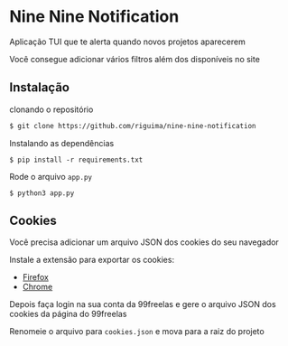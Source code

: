 # Nine Nine Notification

Aplicação TUI que te alerta quando novos projetos aparecerem

Você consegue adicionar vários filtros além dos disponíveis no site

## Instalação

clonando o repositório

``` bash
$ git clone https://github.com/riguima/nine-nine-notification
```

Instalando as dependências

```
$ pip install -r requirements.txt
```

Rode o arquivo `app.py`

```
$ python3 app.py
```

## Cookies

Você precisa adicionar um arquivo JSON dos cookies do seu navegador

Instale a extensão para exportar os cookies:

- [Firefox](https://addons.mozilla.org/en-US/firefox/addon/%E3%82%AF%E3%83%83%E3%82%AD%E3%83%BCjson%E3%83%95%E3%82%A1%E3%82%A4%E3%83%AB%E5%87%BA%E5%8A%9B-for-puppeteer/)
- [Chrome](https://chrome.google.com/webstore/detail/%E3%82%AF%E3%83%83%E3%82%AD%E3%83%BCjson%E3%83%95%E3%82%A1%E3%82%A4%E3%83%AB%E5%87%BA%E5%8A%9B-for-puppet/nmckokihipjgplolmcmjakknndddifde)

Depois faça login na sua conta da 99freelas e gere o arquivo JSON dos cookies da página do 99freelas

Renomeie o arquivo para `cookies.json` e mova para a raiz do projeto
